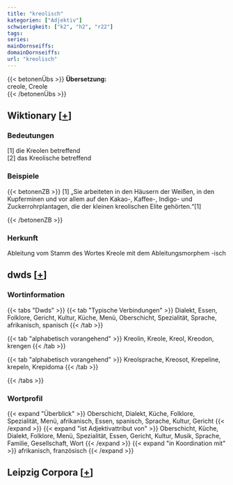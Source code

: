 ```yaml
---
title: "kreolisch"
kategorien: ["Adjektiv"]
schwierigkeit: ["k2", "h2", "r22"]
tags:
series:
mainDornseiffs:
domainDornseiffs:
url: "kreolisch"
---
```


{{< betonenÜbs >}}
**Übersetzung:**  
creole, Creole  
{{< /betonenÜbs >}}

## Wiktionary [[+](https://de.wiktionary.org/wiki/kreolisch)]

### Bedeutungen
[1] die Kreolen betreffend  
[2] das Kreolische betreffend  

### Beispiele
{{< betonenZB >}}
[1] „Sie arbeiteten in den Häusern der Weißen, in den Kupferminen und vor allem auf den Kakao-, Kaffee-, Indigo- und Zuckerrohrplantagen, die der kleinen kreolischen Elite gehörten.“[1]  

{{< /betonenZB >}}
### Herkunft
Ableitung vom Stamm des Wortes Kreole mit dem Ableitungsmorphem -isch  



## dwds [[+](https://www.dwds.de/wb/kreolisch)]

### Wortinformation
{{< tabs "Dwds" >}}
{{< tab "Typische Verbindungen" >}}
Dialekt, Essen, Folklore, Gericht, Kultur, Küche, Menü, Oberschicht, Spezialität, Sprache, afrikanisch, spanisch
{{< /tab >}}

{{< tab "alphabetisch vorangehend" >}}
Kreolin, Kreole, Kreol, Kreodon, krengen
{{< /tab >}}

{{< tab "alphabetisch vorangehend" >}}
Kreolsprache, Kreosot, Krepeline, krepeln, Krepidoma
{{< /tab >}}

{{< /tabs >}}

### Wortprofil
{{< expand "Überblick" >}} Oberschicht, Dialekt, Küche, Folklore, Spezialität, Menü, afrikanisch, Essen, spanisch, Sprache, Kultur, Gericht {{< /expand >}}
{{< expand "ist Adjektivattribut von" >}} Oberschicht, Küche, Dialekt, Folklore, Menü, Spezialität, Essen, Gericht, Kultur, Musik, Sprache, Familie, Gesellschaft, Wort {{< /expand >}}
{{< expand "in Koordination mit" >}} afrikanisch, französisch {{< /expand >}}

## Leipzig Corpora [[+](https://corpora.uni-leipzig.de/en/res?word=kreolisch&corpusId=deu_newscrawl-public_2018)]

